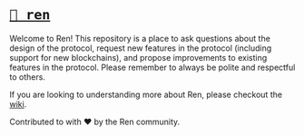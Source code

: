 # [`📃 ren`](https://renproject.io)

Welcome to Ren! This repository is a place to ask questions about the design of the protocol, request new features in the protocol (including support for new blockchains), and propose improvements to existing features in the protocol. Please remember to always be polite and respectful to others.

If you are looking to understanding more about Ren, please checkout the [wiki](https://github.com/renproject/ren/wiki).

Contributed to with ♥ by the Ren community.
